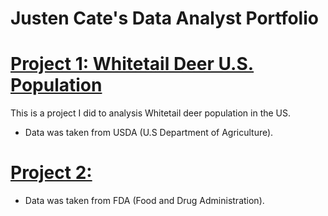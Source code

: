 # Justen Cate's Data Analyst Portfolio

# [Project 1: Whitetail Deer U.S. Population](https://github.com/MrJCate/....)

This is a project I did to analysis Whitetail deer population in the US.
  - Data was taken from USDA (U.S Department of Agriculture).

# [Project 2: ](https://github.com/MrJCate/....)
  - Data was taken from FDA (Food and Drug Administration).
